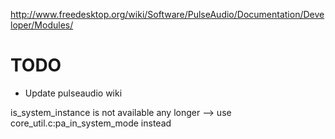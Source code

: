 http://www.freedesktop.org/wiki/Software/PulseAudio/Documentation/Developer/Modules/


# TODO

* Update pulseaudio wiki

 is_system_instance is not available any longer --> use core_util.c:pa_in_system_mode instead